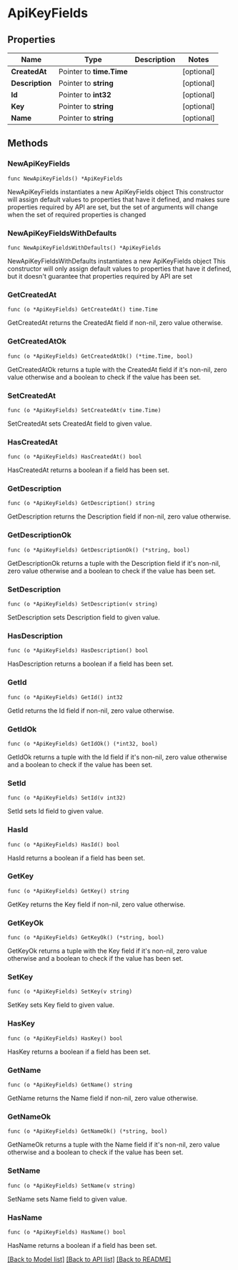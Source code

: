 # ApiKeyFields

## Properties

Name | Type | Description | Notes
------------ | ------------- | ------------- | -------------
**CreatedAt** | Pointer to **time.Time** |  | [optional] 
**Description** | Pointer to **string** |  | [optional] 
**Id** | Pointer to **int32** |  | [optional] 
**Key** | Pointer to **string** |  | [optional] 
**Name** | Pointer to **string** |  | [optional] 

## Methods

### NewApiKeyFields

`func NewApiKeyFields() *ApiKeyFields`

NewApiKeyFields instantiates a new ApiKeyFields object
This constructor will assign default values to properties that have it defined,
and makes sure properties required by API are set, but the set of arguments
will change when the set of required properties is changed

### NewApiKeyFieldsWithDefaults

`func NewApiKeyFieldsWithDefaults() *ApiKeyFields`

NewApiKeyFieldsWithDefaults instantiates a new ApiKeyFields object
This constructor will only assign default values to properties that have it defined,
but it doesn't guarantee that properties required by API are set

### GetCreatedAt

`func (o *ApiKeyFields) GetCreatedAt() time.Time`

GetCreatedAt returns the CreatedAt field if non-nil, zero value otherwise.

### GetCreatedAtOk

`func (o *ApiKeyFields) GetCreatedAtOk() (*time.Time, bool)`

GetCreatedAtOk returns a tuple with the CreatedAt field if it's non-nil, zero value otherwise
and a boolean to check if the value has been set.

### SetCreatedAt

`func (o *ApiKeyFields) SetCreatedAt(v time.Time)`

SetCreatedAt sets CreatedAt field to given value.

### HasCreatedAt

`func (o *ApiKeyFields) HasCreatedAt() bool`

HasCreatedAt returns a boolean if a field has been set.

### GetDescription

`func (o *ApiKeyFields) GetDescription() string`

GetDescription returns the Description field if non-nil, zero value otherwise.

### GetDescriptionOk

`func (o *ApiKeyFields) GetDescriptionOk() (*string, bool)`

GetDescriptionOk returns a tuple with the Description field if it's non-nil, zero value otherwise
and a boolean to check if the value has been set.

### SetDescription

`func (o *ApiKeyFields) SetDescription(v string)`

SetDescription sets Description field to given value.

### HasDescription

`func (o *ApiKeyFields) HasDescription() bool`

HasDescription returns a boolean if a field has been set.

### GetId

`func (o *ApiKeyFields) GetId() int32`

GetId returns the Id field if non-nil, zero value otherwise.

### GetIdOk

`func (o *ApiKeyFields) GetIdOk() (*int32, bool)`

GetIdOk returns a tuple with the Id field if it's non-nil, zero value otherwise
and a boolean to check if the value has been set.

### SetId

`func (o *ApiKeyFields) SetId(v int32)`

SetId sets Id field to given value.

### HasId

`func (o *ApiKeyFields) HasId() bool`

HasId returns a boolean if a field has been set.

### GetKey

`func (o *ApiKeyFields) GetKey() string`

GetKey returns the Key field if non-nil, zero value otherwise.

### GetKeyOk

`func (o *ApiKeyFields) GetKeyOk() (*string, bool)`

GetKeyOk returns a tuple with the Key field if it's non-nil, zero value otherwise
and a boolean to check if the value has been set.

### SetKey

`func (o *ApiKeyFields) SetKey(v string)`

SetKey sets Key field to given value.

### HasKey

`func (o *ApiKeyFields) HasKey() bool`

HasKey returns a boolean if a field has been set.

### GetName

`func (o *ApiKeyFields) GetName() string`

GetName returns the Name field if non-nil, zero value otherwise.

### GetNameOk

`func (o *ApiKeyFields) GetNameOk() (*string, bool)`

GetNameOk returns a tuple with the Name field if it's non-nil, zero value otherwise
and a boolean to check if the value has been set.

### SetName

`func (o *ApiKeyFields) SetName(v string)`

SetName sets Name field to given value.

### HasName

`func (o *ApiKeyFields) HasName() bool`

HasName returns a boolean if a field has been set.


[[Back to Model list]](../README.md#documentation-for-models) [[Back to API list]](../README.md#documentation-for-api-endpoints) [[Back to README]](../README.md)


